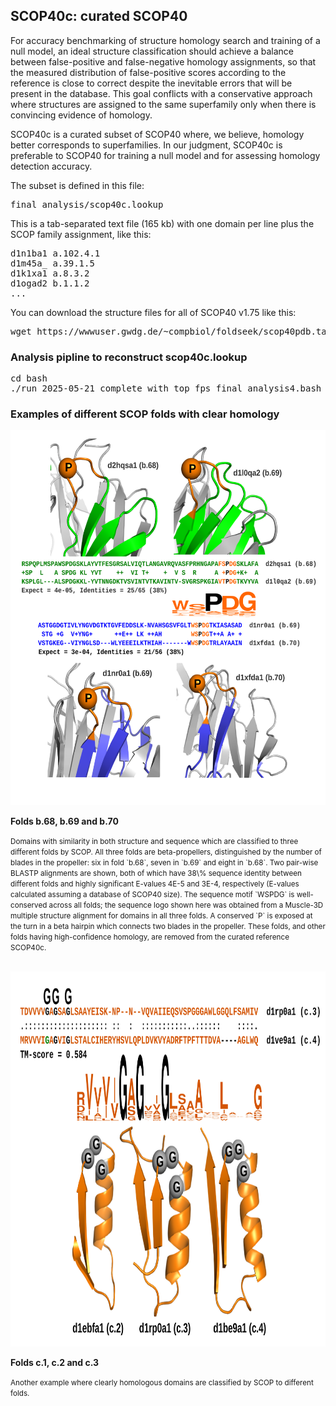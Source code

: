 ## SCOP40c: curated SCOP40

For accuracy benchmarking of structure homology search and training of a null model, an ideal structure classification should achieve a balance between false-positive and false-negative homology assignments, so that the measured distribution of false-positive scores according to the reference is close to correct despite the inevitable errors that will be present in the database. This goal conflicts with a conservative approach where structures are assigned to the same superfamily only when there is convincing evidence of homology. 

SCOP40c is a curated subset of SCOP40 where, we believe, homology better corresponds to superfamilies. In our judgment, SCOP40c is preferable to SCOP40 for training a null model and for assessing homology detection accuracy.

The subset is defined in this file:

<pre>
final_analysis/scop40c.lookup
</pre>

This is a tab-separated text file (165 kb) with one domain per line plus the SCOP family assignment, like this:

<pre>
d1n1ba1 a.102.4.1
d1m45a_ a.39.1.5
d1k1xa1 a.8.3.2
d1ogad2 b.1.1.2
...
</pre>

You can download the structure files for all of SCOP40 v1.75 like this:

<pre>
wget https://wwwuser.gwdg.de/~compbiol/foldseek/scop40pdb.tar.gz
</pre>

### Analysis pipline to reconstruct scop40c.lookup

<pre>
cd bash
./run_2025-05-21_complete_with_top_fps_final_analysis4.bash
</pre>

### Examples of different SCOP folds with clear homology

[<img width=600 height=600 src="https://raw.githubusercontent.com/rcedgar/scop40c/refs/heads/main/manual_analysis_b68_b69_b70/b68_69_70_figure.svg" width="150">](manual_analysis_b68_b69_b70/b68_69_70_figure.svg)

**Folds b.68, b.69 and b.70** 

<small>
Domains with similarity in both structure and sequence which are classified to three different folds by SCOP. All three folds are beta-propellers, distinguished by the number of blades in the propeller: six in fold `b.68`, seven in `b.69` and eight in `b.68`. Two pair-wise BLASTP alignments are shown, both of which have 38\% sequence identity between different folds and highly significant E-values 4E-5 and 3E-4, respectively (E-values calculated assuming a database of SCOP40 size). The sequence motif `WSPDG` is well-conserved across all folds; the sequence logo shown here was obtained from a Muscle-3D multiple structure alignment for domains in all three folds. A conserved `P` is exposed at the turn in a beta hairpin which connects two blades in the propeller. These folds, and other folds having high-confidence homology, are removed from the curated reference SCOP40c.
</small>
<br/>
<br/>

[<img width=600 height=600 src="https://raw.githubusercontent.com/rcedgar/scop40c/refs/heads/main/manual_analysis_c.1_c.2_c.3/c.1_c.2_c.3_figure.svg" width="150">](manual_analysis_b68_b69_b70/b68_69_70_figure.svg)

**Folds c.1, c.2 and c.3**

<small>
Another example where clearly homologous domains are classified by SCOP to different folds.
</small>
